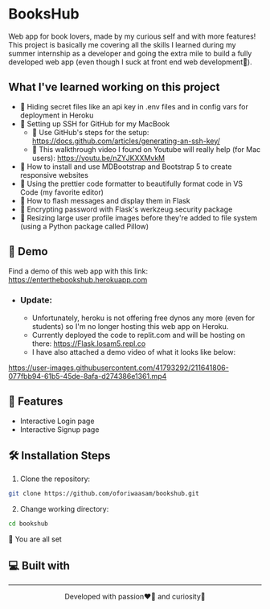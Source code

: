 # BooksHub
Web app for book lovers, made by my curious self and with more features! This project is basically me covering all the skills I learned during my summer internship as a developer and going the extra mile to build a fully developed web app (even though I suck at front end web development👀). 

## What I've learned working on this project
- 📝 Hiding secret files like an api key in .env files and in config vars for deployment in Heroku
- 📝 Setting up SSH for GitHub for my MacBook
    - 📌 Use GitHub's steps for the setup: https://docs.github.com/articles/generating-an-ssh-key/
    - 📌 This walkthrough video I found on Youtube will really help (for Mac users): https://youtu.be/nZYJKXXMvkM
- 📝 How to install and use MDBootstrap and Bootstrap 5 to create responsive websites
- 📝 Using the prettier code formatter to beautifully format code in VS Code (my favorite editor)
- 📝 How to flash messages and display them in Flask
- 📝 Encrypting password with Flask's werkzeug.security package
- 📝 Resizing large user profile images before they're added to file system (using a Python package called Pillow)


## 🚀 Demo
Find a demo of this web app with this link: https://enterthebookshub.herokuapp.com
   - ### Update: 
        - Unfortunately, heroku is not offering free dynos any more (even for students) so I'm no longer hosting this web app on Heroku. 
        - Currently deployed the code to replit.com and will be hosting on there: https://Flask.losam5.repl.co
        - I have also attached a demo video of what it looks like below:
        

https://user-images.githubusercontent.com/41793292/211641806-077fbb94-61b5-45de-8afa-d274386e1361.mp4


        
## 🧐 Features
- Interactive Login page
- Interactive Signup page

## 🛠 Installation Steps
1. Clone the repository: 
```bash 
git clone https://github.com/oforiwaasam/bookshub.git
```
2. Change working directory:
```bash 
cd bookshub
```

🌟 You are all set
## 💻 Built with
<hr>
<p align="center">Developed with passion❤️‍🔥 and curiosity🤔</p>
